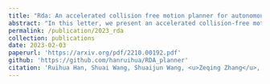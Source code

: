 ```yaml
---
title: "Rda: An accelerated collision free motion planner for autonomous navigation in cluttered environments"
abstract: "In this letter, we present an accelerated collision-free motion planner, namely regularized dual alternating direction method of multipliers (RDA for short), for the model predictive control (MPC) based motion planning problem. <br/><img src='/images/publications/2023_rda.jpg'>"
permalink: /publication/2023_rda
collection: publications
date: 2023-02-03
paperurl: 'https://arxiv.org/pdf/2210.00192.pdf'
github: 'https://github.com/hanruihua/RDA_planner'
citation: 'Ruihua Han, Shuai Wang, Shuaijun Wang, <u>Zeqing Zhang</u>, Qianru Zhang, Yonina C Eldar, Qi Hao, Jia Pan (2023). <br><i>IEEE Robotics and Automation Letters</i>.'
---
```



